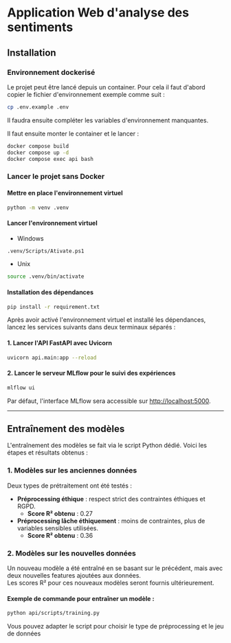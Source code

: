 # Application Web d'analyse des sentiments
## Installation
### Environnement dockerisé
Le projet peut être lancé depuis un container. Pour cela il faut d'abord copier le fichier d'environnement exemple comme suit :   
```bash
cp .env.example .env
```
Il faudra ensuite compléter les variables d'environnement manquantes.  

Il faut ensuite monter le container et le lancer :
```bash
docker compose build
docker compose up -d 
docker compose exec api bash
```

### Lancer le projet sans Docker

#### Mettre en place l'environnement virtuel 
```bash
python -m venv .venv
```

#### Lancer l'environnement virtuel
- Windows 
```bash
.venv/Scripts/Ativate.ps1
```
- Unix 
```bash
source .venv/bin/activate
```
#### Installation des dépendances
```bash
pip install -r requirement.txt
```

Après avoir activé l'environnement virtuel et installé les dépendances, lancez les services suivants dans deux terminaux séparés :

#### 1. Lancer l'API FastAPI avec Uvicorn
```bash
uvicorn api.main:app --reload
```

#### 2. Lancer le serveur MLflow pour le suivi des expériences
```bash
mlflow ui
```
Par défaut, l'interface MLflow sera accessible sur [http://localhost:5000](http://localhost:5000).

---

## Entraînement des modèles

L'entraînement des modèles se fait via le script Python dédié. Voici les étapes et résultats obtenus :

### 1. Modèles sur les anciennes données

Deux types de prétraitement ont été testés :
- **Préprocessing éthique** : respect strict des contraintes éthiques et RGPD.
  - **Score R² obtenu** : 0.27
- **Préprocessing lâche éthiquement** : moins de contraintes, plus de variables sensibles utilisées.
  - **Score R² obtenu** : 0.36

### 2. Modèles sur les nouvelles données

Un nouveau modèle a été entraîné en se basant sur le précédent, mais avec deux nouvelles features ajoutées aux données.  
Les scores R² pour ces nouveaux modèles seront fournis ultérieurement.

#### Exemple de commande pour entraîner un modèle :
```bash
python api/scripts/training.py
```

Vous pouvez adapter le script pour choisir le type de préprocessing et le jeu de données